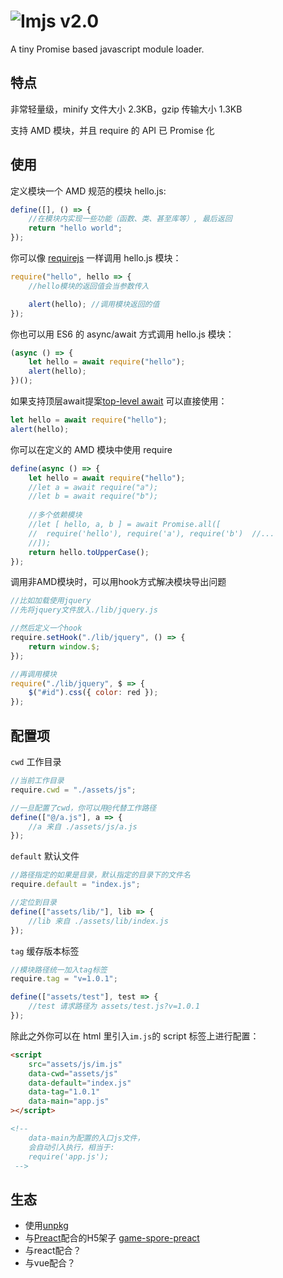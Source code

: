 # ![Imjs](http://img03.taobaocdn.com/imgextra/i3/583325539/TB2cJmTXFXXXXbsXpXXXXXXXXXX-583325539.png) v2.0

 A tiny Promise based javascript module loader.

## 特点 #

非常轻量级，minify 文件大小 2.3KB，gzip 传输大小 1.3KB

支持 AMD 模块，并且 require 的 API 已 Promise 化


## 使用 ##

定义模块一个 AMD 规范的模块 hello.js:

```javascript
define([], () => {
    //在模块内实现一些功能（函数、类、甚至库等）, 最后返回
    return "hello world";
});
```

你可以像 [requirejs](https://requirejs.org/) 一样调用 hello.js 模块：

```javascript
require("hello", hello => {
    //hello模块的返回值会当参数传入

    alert(hello); //调用模块返回的值
});
```

你也可以用 ES6 的 async/await 方式调用 hello.js 模块：

```javascript
(async () => {
    let hello = await require("hello");
    alert(hello);
})();
```
如果支持顶层await提案[top-level await](https://github.com/tc39/proposal-top-level-await) 可以直接使用：
```javascript
let hello = await require("hello");
alert(hello);
```
  

你可以在定义的 AMD 模块中使用 require

```javascript
define(async () => {
    let hello = await require("hello");
    //let a = await require("a");
    //let b = await require("b");
    
    //多个依赖模块
    //let [ hello, a, b ] = await Promise.all([
    //  require('hello'), require('a'), require('b')  //...
    //]);
    return hello.toUpperCase();
});
```

调用非AMD模块时，可以用hook方式解决模块导出问题

```javascript
//比如加载使用jquery
//先将jquery文件放入./lib/jquery.js

//然后定义一个hook
require.setHook("./lib/jquery", () => {
    return window.$;
});

//再调用模块
require("./lib/jquery", $ => {
    $("#id").css({ color: red });
});
```

## 配置项 ##

`cwd` 工作目录

```javascript
//当前工作目录
require.cwd = "./assets/js";

//一旦配置了cwd，你可以用@代替工作路径
define(["@/a.js"], a => {
    //a 来自 ./assets/js/a.js
});
```

`default` 默认文件

```javascript
//路径指定的如果是目录，默认指定的目录下的文件名
require.default = "index.js";

//定位到目录
define(["assets/lib/"], lib => {
    //lib 来自 ./assets/lib/index.js
});
```

`tag` 缓存版本标签

```javascript
//模块路径统一加入tag标签
require.tag = "v=1.0.1";

define(["assets/test"], test => {
    //test 请求路径为 assets/test.js?v=1.0.1
});
```

除此之外你可以在 html 里引入`im.js`的 script 标签上进行配置：

```html
<script
    src="assets/js/im.js"
    data-cwd="assets/js"
    data-default="index.js"
    data-tag="1.0.1"
    data-main="app.js"
></script>

<!-- 
    data-main为配置的入口js文件，
    会自动引入执行，相当于:
    require('app.js');
 -->
```

## 生态 ##
 - 使用[unpkg](https://unpkg.com/)
 - 与[Preact](https://preactjs.com/)配合的H5架子 [game-spore-preact](https://gitee.com/SporeTeam/game-spore-preact)
 - 与react配合？
 - 与vue配合？